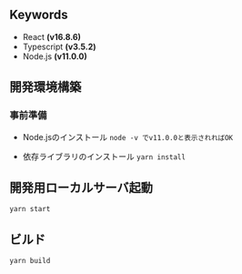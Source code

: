 ## Keywords

- React **(v16.8.6)**
- Typescript **(v3.5.2)**
- Node.js **(v11.0.0)**

## 開発環境構築
### 事前準備
* Node.jsのインストール
`node -v でv11.0.0と表示されればOK` 

* 依存ライブラリのインストール
 `yarn install`

## 開発用ローカルサーバ起動
  `yarn start`

## ビルド
  `yarn build`
